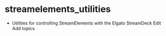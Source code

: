 # streamelements_utilities 
- Utilities for controlling StreamElements with the Elgato StreamDeck Edit
Add topics

